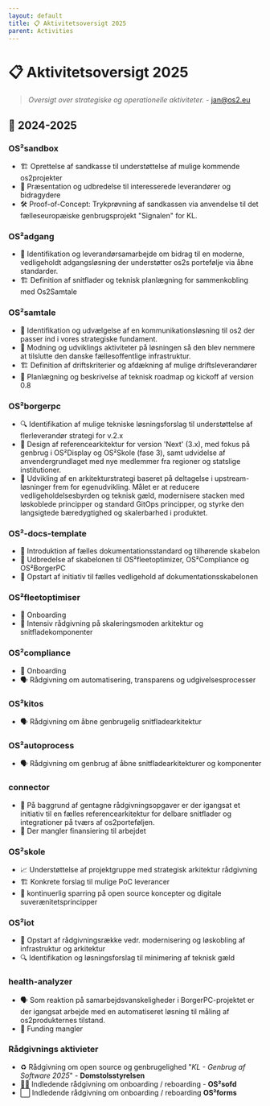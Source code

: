 ```yaml
---
layout: default
title: 📋 Aktivitetsoversigt 2025
parent: Activities
---
```


# 📋 Aktivitetsoversigt 2025

> *Oversigt over strategiske og operationelle aktiviteter.* - jan@os2.eu


## 📅 2024-2025

### OS²sandbox
- 🏗️ Oprettelse af sandkasse til understøttelse af mulige kommende os2projekter
- 🤝 Præsentation og udbredelse til interesserede leverandører og bidragydere
- 🛠️ Proof-of-Concept: Trykprøvning af sandkassen via anvendelse til det fælleseuropæiske genbrugsprojekt "Signalen" for KL.

### OS²adgang
- 🔭 Identifikation og leverandørsamarbejde om bidrag til en moderne, vedligeholdt adgangsløsning der understøtter os2s portefølje via åbne standarder.
- 🏗️ Definition af snitflader og teknisk planlægning for sammenkobling med Os2Samtale

### OS²samtale
 - 🔎 Identifikation og udvælgelse af en kommunikationsløsning til os2 der passer ind i vores strategiske fundament.
- 🔌 Modning og udviklings aktiviteter på løsningen så den blev nemmere at tilslutte den danske fællesoffentlige infrastruktur.
- 🏗️ Definition af driftskriterier og afdækning af mulige driftsleverandører
- 🚀 Planlægning og beskrivelse af teknisk roadmap og kickoff af version 0.8

### OS²borgerpc
- 🔍 Identifikation af mulige tekniske løsningsforslag til understøttelse af flerleverandør strategi for v.2.x
- 🚀 Design af referencearkitektur for version 'Next' (3.x), med fokus på genbrug i OS²Display og OS²Skole (fase 3), samt udvidelse af anvendergrundlaget med nye medlemmer fra regioner og statslige institutioner.
- 🧩 Udvikling af en arkitekturstrategi baseret på deltagelse i upstream-løsninger frem for egenudvikling. Målet er at reducere vedligeholdelsesbyrden og teknisk gæld, modernisere stacken med løskoblede principper og standard GitOps principper, og styrke den langsigtede bæredygtighed og skalerbarhed i produktet.

### OS²-docs-template
- 🧪 Introduktion af fælles dokumentationsstandard og tilhørende skabelon
- 🧭 Udbredelse af skabelonen til OS²fleetoptimizer, OS²Compliance og OS²BorgerPC
- 🚀 Opstart af initiativ til fælles vedligehold af dokumentationsskabelonen

### OS²fleetoptimiser
- 👋 Onboarding
- 📢 Intensiv rådgivning på skaleringsmoden arkitektur og snitfladekomponenter

### OS²compliance 
- 👋 Onboarding
- 🗣️ Rådgivning om automatisering, transparens og udgivelsesprocesser

### OS²kitos
- 🗣️ Rådgivning om åbne genbrugelig snitfladearkitektur

### OS²autoprocess
- 🗣️ Rådgivning om genbrug af åbne snitfladearkitekturer og komponenter

### connector
- 🌟 På baggrund af gentagne rådgivningsopgaver er der igangsat et initiativ til en fælles referencearkitektur for delbare snitflader og integrationer på tværs af os2porteføljen.
- 💸 Der mangler finansiering til arbejdet

### OS²skole
- 📈 Understøttelse af projektgruppe med strategisk arkitektur rådgivning
- 🏗️ Konkrete forslag til mulige PoC leverancer
- 📢 kontinuerlig sparring på open source koncepter og digitale suverænitetsprincipper

### OS²iot
- 🚀 Opstart af rådgivningsrække vedr. modernisering og løskobling af infrastruktur og arkitektur
- 🔍 Identifikation og løsningsforslag til minimering af teknisk gæld

### health-analyzer
- 🗣️ Som reaktion på samarbejdsvanskeligheder i BorgerPC-projektet er der igangsat arbejde med en automatiseret løsning til måling af os2produkternes tilstand.
- 💸 Funding mangler

### Rådgivnings aktivieter

- ♻️ Rådgivning om open source og genbrugelighed "_KL - Genbrug af Software 2025_" - **Domstolsstyrelsen**
- 🧑‍🦲 Indledende rådgivning om onboarding / reboarding - **OS²sofd**
- ⬜ Indledende rådgivning om onboarding / reboarding **OS²forms**